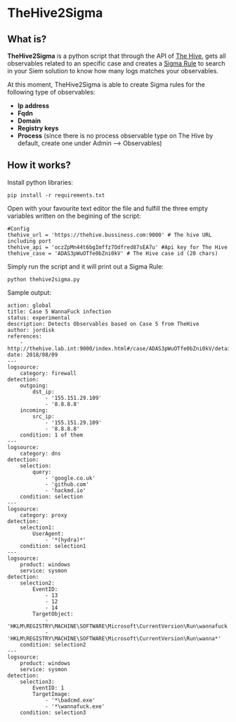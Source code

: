 # TheHive2Sigma

## What is?

**TheHive2Sigma** is a python script that through the API of [The Hive](http://thehive-project.org/), gets all observables related to an specific case and creates a [Sigma Rule](http://github.com/Neo23x0/sigma) to search in your Siem solution to know how many logs matches your observables.

At this moment, TheHive2Sigma is able to create Sigma rules for the following type of observables:

* **Ip address**
* **Fqdn**
* **Domain**
* **Registry keys**
* **Process** (since there is no process observable type on The Hive by default, create one under Admin --> Observables)


## How it works?

Install python libraries:

```
pip install -r requirements.txt
```

Open with your favourite text editor the file and fulfill the three empty variables written on the begining of the script:


```
#Config
thehive_url = 'https://thehive.bussiness.com:9000' # The hive URL including port
thehive_api = 'oczZpMn44t6bgImffz7Odfred87sEA7u' #Api key for The Hive
thehive_case = 'ADAS3pWuOTfe0bZni0kV' # The Hive case id (20 chars)
```

Simply run the script and it will print out a Sigma Rule:
```
python thehive2sigma.py
```


Sample output:

```
action: global 
title: Case 5 WannaFuck infection
status: experimental
description: Detects Observables based on Case 5 from TheHive
author: jordisk
references:
    - http://thehive.lab.int:9000/index.html#/case/ADAS3pWuOTfe0bZni0kV/details
date: 2018/08/09
---
logsource:
    category: firewall
detection:
    outgoing: 
        dst_ip:
            - '155.151.29.109'
            - '8.8.8.8'
    incoming: 
        src_ip:
            - '155.151.29.109'
            - '8.8.8.8'
    condition: 1 of them
---
logsource:
    category: dns
detection:
    selection: 
        query: 
            - 'google.co.uk'
            - 'github.com'
            - 'hackmd.io'
    condition: selection
---
logsource:
    category: proxy
detection:
    selection1: 
        UserAgent: 
            - '*(hydra)*'
    condition: selection1
---
logsource:
    product: windows
    service: sysmon
detection:
    selection2: 
        EventID: 
            - 13
            - 12
            - 14
        TargetObject: 
            - 'HKLM\REGISTRY\MACHINE\SOFTWARE\Microsoft\CurrentVersion\Run\wannafuck'
            - 'HKLM\REGISTRY\MACHINE\SOFTWARE\Microsoft\CurrentVersion\Run\wanna*'
    condition: selection2
---
logsource:
    product: windows
    service: sysmon
detection:
    selection3: 
        EventID: 1
        TargetImage: 
            - '*\badcmd.exe'
            - '*\wannafuck.exe'
    condition: selection3
```





 